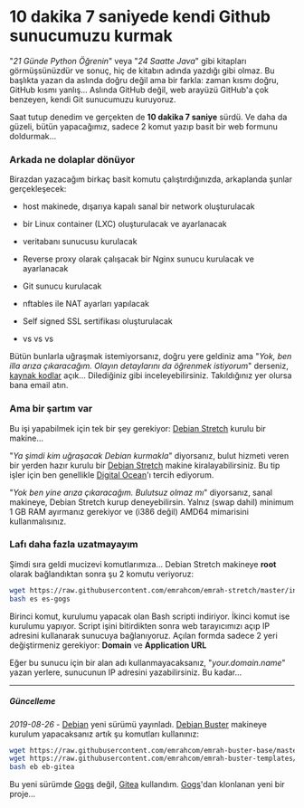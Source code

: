 10 dakika 7 saniyede kendi Github sunucumuzu kurmak
===================================================

"*21 Günde Python Öğrenin*" veya "*24 Saatte Java*" gibi kitapları
görmüşsünüzdür ve sonuç, hiç de kitabın adında yazdığı gibi olmaz. Bu başlıkta
yazan da aslında doğru değil ama bir farkla: zaman kısmı doğru, GitHub kısmı
yanlış... Aslında GitHub değil, web arayüzü GitHub'a çok benzeyen, kendi Git
sunucumuzu kuruyoruz.

Saat tutup denedim ve gerçekten de **10 dakika 7 saniye** sürdü. Ve daha da
güzeli, bütün yapacağımız, sadece 2 komut yazıp basit bir web formunu
doldurmak...


### Arkada ne dolaplar dönüyor
Birazdan yazacağım birkaç basit komutu çalıştırdığınızda, arkaplanda şunlar
gerçekleşecek:

* host makinede, dışarıya kapalı sanal bir network oluşturulacak

* bir Linux container (LXC) oluşturulacak ve ayarlanacak

* veritabanı sunucusu kurulacak

* Reverse proxy olarak çalışacak bir Nginx sunucu kurulacak ve ayarlanacak

* Git sunucu kurulacak

* nftables ile NAT ayarları yapılacak

* Self signed SSL sertifikası oluşturulacak

* vs vs vs

Bütün bunlarla uğraşmak istemiyorsanız, doğru yere geldiniz ama "*Yok, ben illa
arıza çıkaracağım. Olayın detaylarını da öğrenmek istiyorum*" derseniz,
[kaynak kodlar](https://github.com/emrahcom/emrah-stretch) açık...
Dilediğiniz gibi inceleyebilirsiniz. Takıldığınız yer olursa bana email atın.


### Ama bir şartım var
Bu işi yapabilmek için tek bir şey gerekiyor:
[Debian Stretch](https://www.debian.org/) kurulu bir makine...

"*Ya şimdi kim uğraşacak Debian kurmakla*" diyorsanız, bulut hizmeti veren bir
yerden hazır kurulu bir [Debian Stretch](https://www.debian.org/) makine
kiralayabilirsiniz. Bu tip işler için ben genellikle
[Digital Ocean](https://www.digitalocean.com/?refcode=92b0165840d8)'ı tercih
ediyorum.

"*Yok ben yine arıza çıkaracağım. Bulutsuz olmaz mı*" diyorsanız, sanal
makineye, Debian Stretch kurup deneyebilirsin. Yalnız (swap dahil) minimum 1 GB
RAM ayırmanız gerekiyor ve (i386 değil) AMD64 mimarisini kullanmalısınız.


### Lafı daha fazla uzatmayayım
Şimdi sıra geldi mucizevi komutlarımıza... Debian Stretch makineye **root**
olarak bağlandıktan sonra şu 2 komutu veriyoruz:

```bash
wget https://raw.githubusercontent.com/emrahcom/emrah-stretch/master/installer/es
bash es es-gogs
```

Birinci komut, kurulumu yapacak olan Bash scripti indiriyor. İkinci komut ise
kurulumu yapıyor. Script işini bitirdikten sonra web tarayıcımızı açıp IP
adresini kullanarak sunucuya bağlanıyoruz. Açılan formda sadece 2 yeri
değiştirmeniz gerekiyor: **Domain** ve **Application URL**

Eğer bu sunucu için bir alan adı kullanmayacaksanız, "*your.domain.name*" yazan
yerlere, sunucunun IP adresini yazabilirsiniz. Bu kadar...

---

##### Güncelleme
_2019-08-26_ - [Debian](https://www.debian.org/) yeni sürümü yayınladı.
[Debian Buster](https://www.debian.org/) makineye kurulum yapacaksanız artık şu
komutları kullanınız:

```bash
wget https://raw.githubusercontent.com/emrahcom/emrah-buster-base/master/installer/eb
wget https://raw.githubusercontent.com/emrahcom/emrah-buster-templates/master/installer/eb-gitea.conf
bash eb eb-gitea
```

Bu yeni sürümde [Gogs](https://gogs.io/) değil, [Gitea](https://gitea.io/en-us/)
kullandım. [Gogs](https://gogs.io/)'dan klonlanan yeni bir proje...
